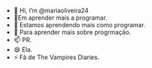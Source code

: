 - 👋  Hi, I’m @mariaoliveira24
- 👀Em aprender mais a programar.
- 🌱 Estamos aprendendo mais como programar.
- 💞️ Para aprender mais sobre progrmação.
- 📫 PR.
- 😄 Ela.
- ⚡ Fã de The Vampires Diaries.

<!---
mariaoliveira24/mariaoliveira24 is a ✨ special ✨ repository because its `README.md` (this file) appears on your GitHub profile.
You can click the Preview link to take a look at your changes.
--->
